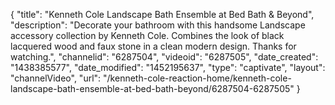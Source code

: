 {
    "title": "Kenneth Cole Landscape Bath Ensemble at Bed Bath & Beyond",
    "description": "Decorate your bathroom with this handsome Landscape accessory collection by Kenneth Cole. Combines the look of black lacquered wood and faux stone in a clean modern design. Thanks for watching.",
    "channelid": "6287504",
    "videoid": "6287505",
    "date_created": "1438385577",
    "date_modified": "1452195637",
    "type": "captivate",
    "layout": "channelVideo",
    "url": "\/kenneth-cole-reaction-home\/kenneth-cole-landscape-bath-ensemble-at-bed-bath-beyond\/6287504-6287505"
}